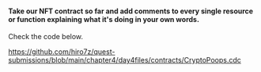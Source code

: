 #### Take our NFT contract so far and add comments to every single resource or function explaining what it's doing in your own words.

Check the code below.

https://github.com/hiro7z/quest-submissions/blob/main/chapter4/day4files/contracts/CryptoPoops.cdc
